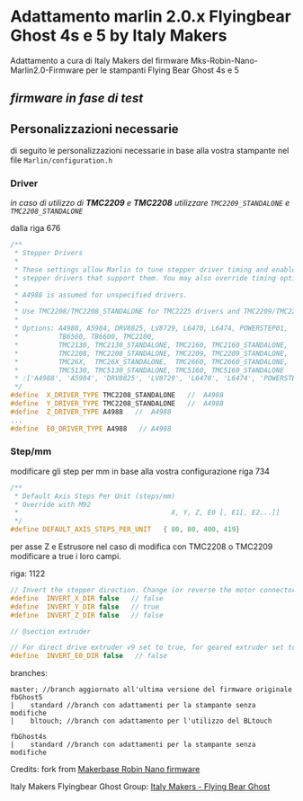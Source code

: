 # Adattamento marlin 2.0.x Flyingbear Ghost 4s e 5 by Italy Makers

Adattamento a cura di Italy Makers del firmware Mks-Robin-Nano-Marlin2.0-Firmware per le stampanti Flying Bear Ghost 4s e 5

## _*firmware in fase di test*_

## Personalizzazioni necessarie

di seguito le personalizzazioni necessarie in base alla vostra stampante
nel file `Marlin/configuration.h`

### Driver

_in caso di utilizzo di **TMC2209** e **TMC2208** utilizzare `TMC2209_STANDALONE` e `TMC2208_STANDALONE`_

dalla riga 676

```C++
/**
 * Stepper Drivers
 *
 * These settings allow Marlin to tune stepper driver timing and enable advanced options for
 * stepper drivers that support them. You may also override timing options in Configuration_adv.h.
 *
 * A4988 is assumed for unspecified drivers.
 *
 * Use TMC2208/TMC2208_STANDALONE for TMC2225 drivers and TMC2209/TMC2209_STANDALONE for TMC2226 drivers.
 *
 * Options: A4988, A5984, DRV8825, LV8729, L6470, L6474, POWERSTEP01,
 *          TB6560, TB6600, TMC2100,
 *          TMC2130, TMC2130_STANDALONE, TMC2160, TMC2160_STANDALONE,
 *          TMC2208, TMC2208_STANDALONE, TMC2209, TMC2209_STANDALONE,
 *          TMC26X,  TMC26X_STANDALONE,  TMC2660, TMC2660_STANDALONE,
 *          TMC5130, TMC5130_STANDALONE, TMC5160, TMC5160_STANDALONE
 * :['A4988', 'A5984', 'DRV8825', 'LV8729', 'L6470', 'L6474', 'POWERSTEP01', 'TB6560', 'TB6600', 'TMC2100', 'TMC2130', 'TMC2130_STANDALONE', 'TMC2160', 'TMC2160_STANDALONE', 'TMC2208', 'TMC2208_STANDALONE', 'TMC2209', 'TMC2209_STANDALONE', 'TMC26X', 'TMC26X_STANDALONE', 'TMC2660', 'TMC2660_STANDALONE', 'TMC5130', 'TMC5130_STANDALONE', 'TMC5160', 'TMC5160_STANDALONE']
 */
#define  X_DRIVER_TYPE TMC2208_STANDALONE   //  A4988
#define  Y_DRIVER_TYPE TMC2208_STANDALONE   //  A4988
#define  Z_DRIVER_TYPE A4988   //  A4988
...
#define  E0_DRIVER_TYPE A4988   // A4988
```

### Step/mm

modificare gli step per mm in base alla vostra configurazione
riga 734

```C++
/**
 * Default Axis Steps Per Unit (steps/mm)
 * Override with M92
 *                                      X, Y, Z, E0 [, E1[, E2...]]
 */
#define DEFAULT_AXIS_STEPS_PER_UNIT   { 80, 80, 400, 419}
```

per asse Z e Estrusore nel caso di modifica con TMC2208 o TMC2209
modificare a true i loro campi.

riga: 1122

```C++
// Invert the stepper direction. Change (or reverse the motor connector) if an axis goes the wrong way.
#define  INVERT_X_DIR false   // false
#define  INVERT_Y_DIR false   // true
#define  INVERT_Z_DIR false   // false

// @section extruder

// For direct drive extruder v9 set to true, for geared extruder set to false.
#define  INVERT_E0_DIR false   // false
```

branches:

```
master; //branch aggiornato all'ultima versione del firmware originale
fbGhost5
|    standard //branch con adattamenti per la stampante senza modifiche
|    bltouch; //branch con adattamento per l'utilizzo del BLtouch

fbGhost4s
|    standard //branch con adattamenti per la stampante senza modifiche

```

Credits:
fork from [Makerbase Robin Nano firmware](https://github.com/makerbase-mks/Mks-Robin-Nano-Marlin2.0-Firmware)

Italy Makers Flyingbear Ghost Group: [Italy Makers - Flying Bear Ghost](https://www.facebook.com/groups/907067056500590)
